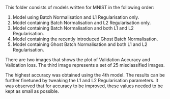 This folder consists of models written for MNIST in the following order:

1. Model using Batch Normalisation and L1 Regularisation only.
2. Model containing Batch Normalisation and L2 Regularisation only.
3. Model containing Batch Normalisation and both L1 and L2 Regularisation.
4. Model containing the recently introduced Ghost Batch Normalisation.
5. Model containing Ghost Batch Normalisation and both L1 and L2 Regularisation.

There are two images that shows the plot of Validation Accuracy and Validation loss. The third image represents a set of 25 misclassified images.

The highest accuracy was obtained using the 4th model. The results can be further finetuned by tweaking the L1 and L2 Regularisation parameters. It was observed that for accuracy to be improved, these values needed to be kept as small as possible.

